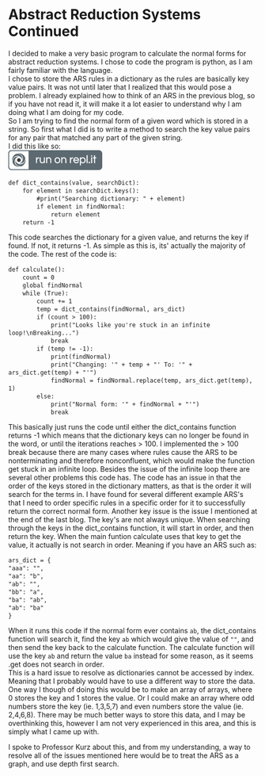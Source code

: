 # Abstract Reduction Systems Continued

I decided to make a very basic program to calculate the normal forms for abstract reduction systems. I chose to code the program is python, as I am fairly familiar with the language.  
I chose to store the ARS rules in a dictionary as the rules are basically key value pairs. It was not until later that I realized that this would pose a problem.
I already explained how to think of an ARS in the previous blog, so if you have not read it, it will make it a lot easier to understand why I am doing what I am doing for my code.  
So I am trying to find the normal form of a given word which is stored in a string. So first what I did is to write a method to search the key value pairs for any pair that matched any part of the given string.  
I did this like so:  
[![Run on Repl.it](https://github.com/mayer129/CPSC-354-02-Programming-Languages_Blog/blob/main/runonreplit.svg)](https://repl.it/@mayer129/arspy#main.py)
```
def dict_contains(value, searchDict):
    for element in searchDict.keys():
        #print("Searching dictionary: " + element)
        if element in findNormal:
            return element
    return -1 
```
This code searches the dictionary for a given value, and returns the key if found. If not, it returns -1.
As simple as this is, its' actually the majority of the code. The rest of the code is:
```
def calculate():
    count = 0
    global findNormal
    while (True):
        count += 1
        temp = dict_contains(findNormal, ars_dict)
        if (count > 100):
            print("Looks like you're stuck in an infinite loop!\nBreaking...")
            break
        if (temp != -1):
            print(findNormal)
            print("Changing: '" + temp + "' To: '" + ars_dict.get(temp) + "'")
            findNormal = findNormal.replace(temp, ars_dict.get(temp), 1)
        else:
            print("Normal form: '" + findNormal + "'")
            break
```
This basically just runs the code until either the dict_contains function returns -1 which means that the dictionary keys can no longer be found in the word, or until the iterations reaches > 100. I implemented the > 100 break because there are many cases where rules cause the ARS to be nonterminating and therefore nonconfluent, which would make the function get stuck in an infinite loop. Besides the issue of the infinite loop there are several other problems this code has. The code has an issue in that the order of the keys stored in the dictionary matters, as that is the order it will search for the terms in. I have found for several different example ARS's that I need to order specific rules in a specific order for it to successfully return the correct normal form. Another key issue is the issue I mentioned at the end of the last blog. The key's are not always unique. When searching through the keys in the dict_contains function, it will start in order, and then return the key. When the main funtion calculate uses that key to get the value, it actually is not search in order. Meaning if you have an ARS such as:
```
ars_dict = {
"aaa": "",
"aa": "b",
"ab": "",
"bb": "a",
"ba": "ab",
"ab": "ba"
}
```
When it runs this code if the normal form ever contains `ab`, the dict_contains function will search it, find the key `ab` which would give the value of `""`, and then send the key back to the calculate function. The calculate function will use the key `ab` and return the value `ba` instead for some reason, as it seems .get does not search in order.  
This is a hard issue to resolve as dictionaries cannot be accessed by index. Meaning that I probably would have to use a different way to store the data. One way I though of doing this would be to make an array of arrays, where 0 stores the key and 1 stores the value. Or I could make an array where odd numbers store the key (ie. 1,3,5,7) and even numbers store the value (ie. 2,4,6,8). There may be much better ways to store this data, and I may be overthinking this, however I am not very experienced in this area, and this is simply what I came up with.  

I spoke to Professor Kurz about this, and from my understanding, a way to resolve all of the issues mentioned here would be to treat the ARS as a graph, and use depth first search.
        